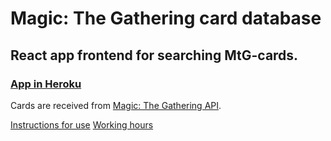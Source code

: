 # Magic: The Gathering card database

## React app frontend for searching MtG-cards.

### [App in Heroku](https://mtg-card-database.herokuapp.com/)

Cards are received from [Magic: The Gathering API](https://docs.magicthegathering.io/).

[Instructions for use](documentation/instructions.md)
[Working hours](documentation/workinghours.md)